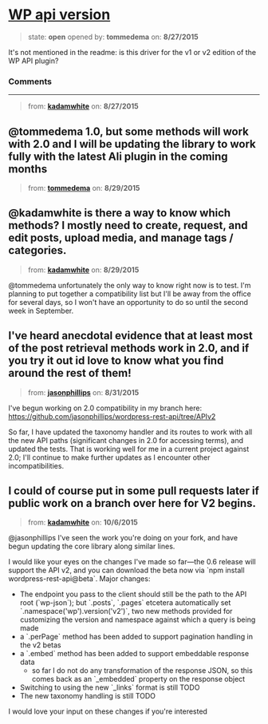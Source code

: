 # [WP api version](https://github.com/kadamwhite/wordpress-rest-api/issues/106)

> state: **open** opened by: **tommedema** on: **8/27/2015**

It&#x27;s not mentioned in the readme: is this driver for the v1 or v2 edition of the WP API plugin?

### Comments

---
> from: [**kadamwhite**](https://github.com/kadamwhite/wordpress-rest-api/issues/106#issuecomment-135484933) on: **8/27/2015**

@tommedema 1.0, but some methods will work with 2.0 and I will be updating the library to work fully with the latest Ali plugin in the coming months 
---
> from: [**tommedema**](https://github.com/kadamwhite/wordpress-rest-api/issues/106#issuecomment-135948111) on: **8/29/2015**

@kadamwhite is there a way to know which methods? I mostly need to create, request, and edit posts, upload media, and manage tags / categories.
---
> from: [**kadamwhite**](https://github.com/kadamwhite/wordpress-rest-api/issues/106#issuecomment-136006724) on: **8/29/2015**

@tommedema unfortunately the only way to know right now is to test. I&#x27;m planning to put together a compatibility list but I&#x27;ll be away from the office for several days, so I won&#x27;t have an opportunity to do so until the second week in September.

I&#x27;ve heard anecdotal evidence that at least most of the post retrieval methods work in 2.0, and if you try it out id love to know what you find around the rest of them!
---
> from: [**jasonphillips**](https://github.com/kadamwhite/wordpress-rest-api/issues/106#issuecomment-136411722) on: **8/31/2015**

I&#x27;ve begun working on 2.0 compatibility in my branch here: https://github.com/jasonphillips/wordpress-rest-api/tree/APIv2

So far, I have updated the taxonomy handler and its routes to work with all the new API paths (significant changes in 2.0 for accessing terms), and updated the tests. That is working well for me in a current project against 2.0; I&#x27;ll continue to make further updates as I encounter other incompatibilities.

I could of course put in some pull requests later if public work on a branch over here for V2 begins.
---
> from: [**kadamwhite**](https://github.com/kadamwhite/wordpress-rest-api/issues/106#issuecomment-145974272) on: **10/6/2015**

@jasonphillips I&#x27;ve seen the work you&#x27;re doing on your fork, and have begun updating the core library along similar lines.

I would like your eyes on the changes I&#x27;ve made so far—the 0.6 release will support the API v2, and you can download the beta now via &#x60;npm install wordpress-rest-api@beta&#x60;. Major changes:

- The endpoint you pass to the client should still be the path to the API root (&#x60;wp-json&#x60;); but &#x60;.posts&#x60;, &#x60;.pages&#x60; etcetera automatically set &#x60;.namespace(&#x27;wp&#x27;).version(&#x27;v2&#x27;)&#x60;, two new methods provided for customizing the version and namespace against which a query is being made
- a &#x60;.perPage&#x60; method has been added to support pagination handling in the v2 betas
- a &#x60;.embed&#x60; method has been added to support embeddable response data
  - so far I do not do any transformation of the response JSON, so this comes back as an &#x60;_embedded&#x60; property on the response object
- Switching to using the new &#x60;_links&#x60; format is still TODO
- The new taxonomy handling is still TODO

I would love your input on these changes if you&#x27;re interested
